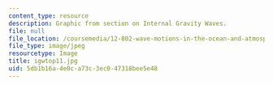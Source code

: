 ```yaml
---
content_type: resource
description: Graphic from section on Internal Gravity Waves.
file: null
file_location: /coursemedia/12-802-wave-motions-in-the-ocean-and-atmosphere-spring-2004/5db1b16a4e0ca73c3ec047318bee5e48_igwtop11.jpg
file_type: image/jpeg
resourcetype: Image
title: igwtop11.jpg
uid: 5db1b16a-4e0c-a73c-3ec0-47318bee5e48
---
```

